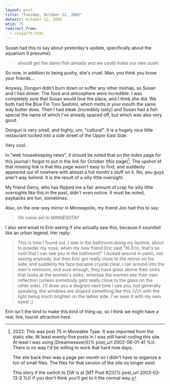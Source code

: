 ```yaml
---
layout: post
title: "Tuesday, October 22, 2002"
datestr: October 22, 2002
mtid: 75
redirect_from:
  - /saga/75.html
---
```


Susan had this to say about yesterday's update, specifically about the aquarium
(I presume):

> should get the damn fish already and we could make our own sushi 

So now, in addition to being pushy, she's cruel. Man, you think you know your
friends...

Anyway, Donguri didn't burn down or suffer any other mishap, so Susan and I
had dinner. The food and atmosphere were incredible. I was completely sure that
Susan would love the place, and I think she did. We both had the Blue Fin Toro
Sashimi, which melts in your mouth the same way butter does. Then I had steak
(incredibly tasty) and Susan had a fish special the name of which I've already
spaced off, but which was also very good.

Donguri is very small, and highly, um, "cultural". It is a hugely
nice little restaurant tucked into a side street of the Upper East Side.

Very cool.

In "web housekeeping news", it should be noted that on the index page for
this journal I forgot to put in the link for October (this page)[^1].
The upshot of that missing link is that this page wasn't easy to find, and suddenly
appeared out of nowhere with almost a full month's stuff on it. No, you guys
aren't way behind. It is the result of a silly little oversight.

My friend Gerry, who has flipped me a fair amount of crap for silly little
oversights like this in the past, didn't even notice. It must be noted, paybacks
are fun, sometimes.

Also, on the one-way mirror in Minneapolis, my friend Jon had this to say:

<blockquote>
Oh come on! In MINNESOTA?
</blockquote>

I also sent email to Erin asking if she actually saw this, because it sounded
like an urban legend. Her reply:

<blockquote>
This is how I found out. I was in the bathroom doing my lipstick, about to
powder my nose, when my new friend Eric said "Hi Erin, that's so cool that
I can see you in the bathroom!" I looked around in panic, not seeing anybody,
but then Eric got really close to the mirror on his side, and suddenly his
face became crystal clear. I ran around into the men's restroom, and sure
enough, they have glass above their sinks that looks at the women's sinks,
whereas the women see their own reflection (unless somebody gets really close
to the glass on the other side). I'll draw you a diagram next time I see you,
but generally speaking, the windows are shaped something like this /\/\/\
with the light being much brighter on the ladies side. I've seen it with my
own eyes! ;)
</blockquote>

Erin isn't the kind to make this kind of thing up, so I think we might have
a real, live, tourist attraction here.

[^1]: 2022: This was post 75 in Moveable Type.  It was imported from the
      static site. At least eventy-five posts in I was still hand-coding this
      site.  At least I was using [Dreamweaver]({% post_url 2002-06-01-41 %}).
      There is no way I'd be willing to work that hard now days.

      The site back then was a page per month so I didn't have to organize a
      ton of small files.  The files for that version of the site no longer
      exist.

      This story if the swtich to DW is at
      [MT Post #2]({% post_url 2003-03-13-2 %}) if you don't think you'll
      get to it the normal way.
